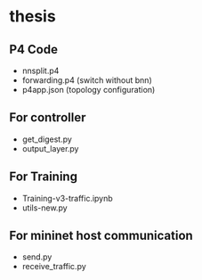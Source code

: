 # thesis
## P4 Code
* nnsplit.p4
* forwarding.p4 (switch without bnn)
* p4app.json (topology configuration)
## For controller
* get_digest.py
* output_layer.py
## For Training
* Training-v3-traffic.ipynb
* utils-new.py
## For mininet host communication
* send.py
* receive_traffic.py
